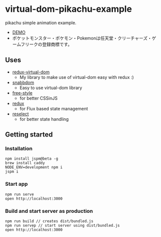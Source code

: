 # virtual-dom-pikachu-example
pikachu simple animation example.

- [DEMO](https://subuta.github.io/virtual-dom-pikachu-example/)
- ポケットモンスター・ポケモン・Pokemonは任天堂・クリーチャーズ・ゲームフリークの登録商標です。

## Uses
- [redux-virtual-dom](https://github.com/subuta/redux-virtual-dom)
  - My library to make use of virtual-dom easy with redux :)
- [snabbdom](https://github.com/paldepind/snabbdom)
  - Easy to use virtual-dom library
- [free-style](https://github.com/blakeembrey/free-style)
  - for better CSSinJS
- [redux](https://github.com/reactjs/redux)
  - for Flux based state management
- [reselect](https://github.com/reactjs/reselect)
  - for better state handling

## Getting started 
### Installation
```
npm install jspm@beta -g
brew install caddy
NODE_ENV=development npm i
jspm i
```

### Start app
```
npm run serve
open http://localhost:3000
```

### Build and start server as production
```
npm run build // creates dist/bundled.js
npm run servep // start server using dist/bundled.js 
open http://localhost:3000
```
